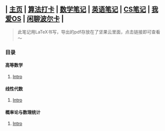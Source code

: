 | [主页](http://haohaha.cn) | [算法打卡](https://alg.haohaha.cn) | [数学笔记](https://math.haohaha.cn) | [英语笔记](https://eng.haohaha.cn) | [CS笔记](https://cs.haohaha.cn) | [我爱OS](https://os.haohaha.cn) | [闲聊波尔卡](https://chat.haohaha.cn) |
-
> 此笔记用LaTeX书写，导出的pdf存放在了坚果云里面，点击链接即可查看～

### 目录

#### 高等数学

1. [Intro]()

#### 线性代数

1. [Intro]()

#### 概率论与数理统计

1. [Intro]()
